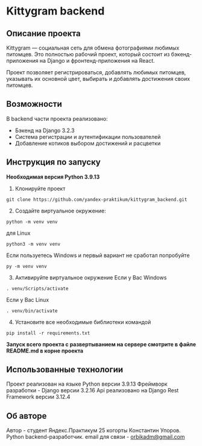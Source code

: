 # Kittygram backend


## Описание проекта
Kittygram — социальная сеть для обмена фотографиями любимых питомцев. Это полностью рабочий проект, который состоит из бэкенд-приложения на Django и фронтенд-приложения на React.

Проект позволяет регистрироваться, добавлять любимых питомцев, указывать их основной цвет, выбирать и добавлять достижения своих питомцев.

## Возможности
В backend части проекта реализовано:
- Бэкенд на Django 3.2.3
- Система регистрации и аутентификации пользователей
- Добавление котиков выбором достижений и расцветки

## Инструкция по запуску

**Необходимая версия Python 3.9.13**
1. Клонируйте проект
```
git clone https://github.com/yandex-praktikum/kittygram_backend.git
```
2. Создайте виртуальное окружение: 
``` 
python -m venv venv
```
для Linux
```
python3 -m venv venv
```
Если пользуетесь Windows и первый вариант не сработал попробуйте 
```
py -m venv venv
```
3. Активируйте виртуальное окружение 
Если у Вас Windows
```
. venv/Scripts/activate
```
Если у Вас Linux
```
. venv/bin/activate
```
4. Установите все необходимые библиотеки командой 
```
pip install -r requirements.txt
```

**Запуск всего проекта с развертыванием на сервере смотрите в файле README.md в корне проекта**


## Использованные технологии
Проект реализован на языке Python версии 3.9.13
Фреймворк разработки - Django версии 3.2.16
Api реализовано на Django Rest Framework версии 3.12.4


## Об авторе
Автор - студент Яндекс.Практикум 25 когорты Константин Упоров. Python backend-разработчик.
email для связи - <orbikadm@gmail.com>
